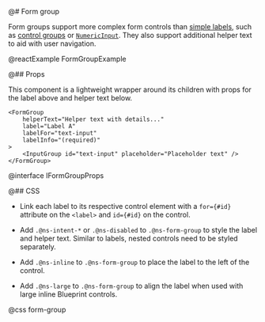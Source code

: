 @# Form group

Form groups support more complex form controls than [simple labels](#core/components/label),
such as [control groups](#core/components/control-group) or [`NumericInput`](#core/components/numeric-input).
They also support additional helper text to aid with user navigation.

@reactExample FormGroupExample

@## Props

This component is a lightweight wrapper around its children with props for the
label above and helper text below.

```tsx
<FormGroup
    helperText="Helper text with details..."
    label="Label A"
    labelFor="text-input"
    labelInfo="(required)"
>
    <InputGroup id="text-input" placeholder="Placeholder text" />
</FormGroup>
```

@interface IFormGroupProps

@## CSS

- Link each label to its respective control element with a `for={#id}` attribute on the `<label>` and
`id={#id}` on the control.

- Add `.@ns-intent-*` or `.@ns-disabled` to `.@ns-form-group` to style the label and helper text.
Similar to labels, nested controls need to be styled separately.

- Add `.@ns-inline` to `.@ns-form-group` to place the label to the left of the control.

- Add `.@ns-large` to `.@ns-form-group` to align the label when used with large inline Blueprint controls.

@css form-group

